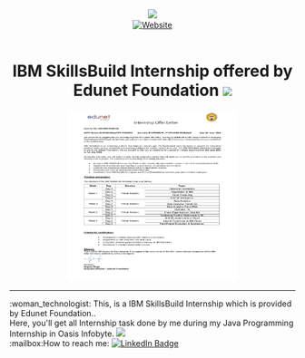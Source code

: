 <div id="header" align="center">
  <a href="https://lnkd.in/dsmnU-Bu">
    <img src="https://encrypted-tbn0.gstatic.com/images?q=tbn:ANd9GcRbq2Q1Yk-zpyUJZXMbHwcOX_RzfAYoWKnl24_YkqDT-AYSPcbaJFWXpN8&s=10" width="100"/>
  </a><br>
    <a href="https://www.linkedin.com/posts/aayush-kantak_skillsbuild-elearning-entrylevelpositions-activity-7208417643400224769-xE3j?utm_source=share&utm_medium=member_android">
      <img src="https://img.shields.io/badge/Blog-blue?logo=dependabot" alt="Website"/>
  </a><br>
        <img src="https://komarev.com/ghpvc/?username=aysh01&style=flat-square&color=blue" alt=""/>
<h1>
  IBM SkillsBuild Internship offered by Edunet Foundation 
  <img src="https://media.giphy.com/media/hvRJCLFzcasrR4ia7z/giphy.gif" width="30px"/>
</h1>
    <div align="center">
  <img src="https://github.com/aysh01/IBM__SkillsBuild/blob/main/Offer-letter.jpg" width="300" height="300"/><br>
      <hr>
      <div align="left">
:woman_technologist: This, is a IBM SkillsBuild Internship which is provided by Edunet Foundation..<br>
      Here, you'll get all Internship task done by me during my Java Programming Internship in Oasis Infobyte. <img src="https://media.giphy.com/media/WUlplcMpOCEmTGBtBW/giphy.gif" width="30"><br>
:mailbox:How to reach me: <a href="https://www.linkedin.com/in/aayush-kantak-88a7b4271?utm_source=share&utm_campaign=share_via&utm_content=profile&utm_medium=android_app">
    <img src="https://img.shields.io/badge/LinkedIn-blue?style=for-the-badge&logo=linkedin&logoColor=white" alt="LinkedIn Badge"/>
  </a><br>
      </div>
</div>
</div>
